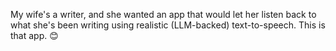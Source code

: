 My wife's a writer, and she wanted an app that would let her listen back to what she's been writing using realistic (LLM-backed) text-to-speech. This is that app. 😊
